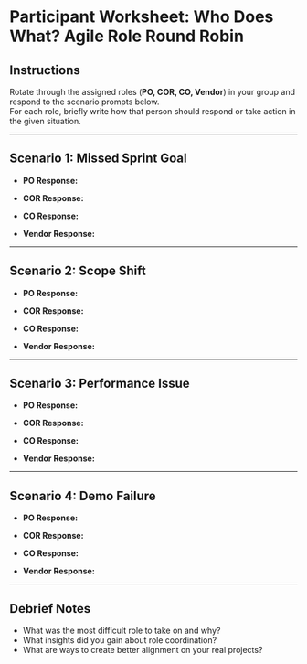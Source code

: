 # Participant Worksheet: Who Does What? Agile Role Round Robin

## Instructions
Rotate through the assigned roles (**PO, COR, CO, Vendor**) in your group and respond to the scenario prompts below.  
For each role, briefly write how that person should respond or take action in the given situation.

---

## Scenario 1: Missed Sprint Goal
- **PO Response:**

- **COR Response:**

- **CO Response:**

- **Vendor Response:**

---

## Scenario 2: Scope Shift
- **PO Response:**

- **COR Response:**

- **CO Response:**

- **Vendor Response:**

---

## Scenario 3: Performance Issue
- **PO Response:**

- **COR Response:**

- **CO Response:**

- **Vendor Response:**

---

## Scenario 4: Demo Failure
- **PO Response:**

- **COR Response:**

- **CO Response:**

- **Vendor Response:**

---

## Debrief Notes
- What was the most difficult role to take on and why?  
- What insights did you gain about role coordination?  
- What are ways to create better alignment on your real projects?  
